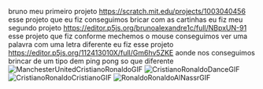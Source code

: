 bruno
meu primeiro projeto https://scratch.mit.edu/projects/1003040456 esse projeto que eu fiz conseguimos bricar com as cartinhas
eu fiz meu segundo projeto https://editor.p5js.org/brunoalexandre1c/full/NBpxUN-91 esse projeto que fiz conforme mechemos o mouse conseguimos ver uma palavra com uma letra diferente
eu fiz esse projeto https://editor.p5js.org/112413010X/full/Gm6hv5ZKE aonde nos conseguimos brincar de um tipo dem ping pong so que diferente
![ManchesterUnitedCristianoRonaldoGIF](https://github.com/user-attachments/assets/49bfc7ca-b1c2-4495-83d7-42cd30a884c2)
![CristianoRonaldoDanceGIF](https://github.com/user-attachments/assets/f911d185-cd1b-4240-a873-c109b3236f81)
![CristianoRonaldoCristianoGIF](https://github.com/user-attachments/assets/e94d9861-6af9-495c-9822-44a41bd2534e)
![RonaldoRonaldoAlNassrGIF](https://github.com/user-attachments/assets/f9cd0cb3-50a4-45ef-92b4-6ca47dfeb06f)
